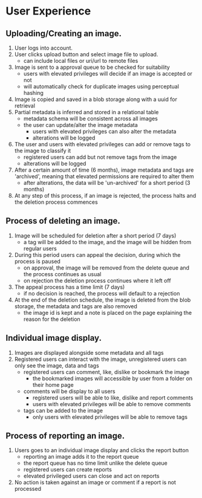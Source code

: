 # User Experience

## Uploading/Creating an image.

1. User logs into account.
2. User clicks upload button and select image file to upload.
    - can include local files or uri/url to remote files
3. Image is sent to a approval queue to be checked for suitability
    - users with elevated privileges will decide if an image is accepted or not
    - will automatically check for duplicate images using perceptual hashing
4. Image is copied and saved in a blob storage along with a uuid for retrieval
5. Partial metadata is inferred and stored in a relational table
    - metadata schema will be consistent across all images
    - the user can update/alter the image metadata
        - users with elevated privileges can also alter the metadata
        - alterations will be logged
6. The user and users with elevated privileges can add or remove tags to the image to classify it
    - registered users can add but not remove tags from the image
    - alterations will be logged
7. After a certain amount of time (6 months), image metadata and tags are 'archived', meaning that elevated permissions are required to alter them
    - after alterations, the data will be 'un-archived' for a short period (3 months)
8. At any step of this process, if an image is rejected, the process halts and the deletion process commences

## Process of deleting an image.
1. Image will be scheduled for deletion after a short period (7 days)
    - a tag will be added to the image, and the image will be hidden from regular users
2. During this period users can appeal the decision, during which the process is paused
    - on approval, the image will be removed from the delete queue and the process continues as usual
    - on rejection the deletion process continues where it left off
3. The appeal process has a time limit (7 days)
    - if no decision is reached, the process will default to a rejection
4. At the end of the deletion schedule, the image is deleted from the blob storage, the metadata and tags are also removed
    - the image id is kept and a note is placed on the page explaining the reason for the deletion

## Individual image display.
1. Images are displayed alongside some metadata and all tags
2. Registered users can interact with the image, unregistered users can only see the image, data and tags
    - registered users can comment, like, dislike or bookmark the image
        - the bookmarked images will accessible by user from a folder on their home page
    - comments will be display to all users
        - registered users will be able to like, dislike and report comments
        - users with elevated privileges will be able to remove comments
    - tags can be added to the image
        - only users with elevated privileges will be able to remove tags

## Process of reporting an image.
1. Users goes to an individual image display and clicks the report button
    - reporting an image adds it to the report queue
    - the report queue has no time limit unlike the delete queue
    - registered users can create reports
    - elevated privileged users can close and act on reports
2. No action is taken against an image or comment if a report is not processed